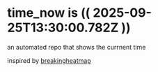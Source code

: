 # time_now is (( 2025-09-25T13:30:00.782Z ))

an automated repo that shows the currnent time

inspired by [breakingheatmap](https://github.com/breakingheatmap/breakingheatmap)